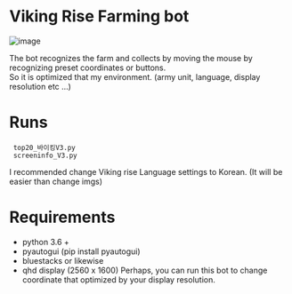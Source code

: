 # Viking Rise Farming bot

![image](https://github.com/ShinHyun-soo/viking-rise-farming-bot/assets/69250097/7b132c77-9bba-4a26-b58d-56ef82de3a41)

The bot recognizes the farm and collects by moving the mouse by recognizing preset coordinates or buttons.       
So it is optimized that my environment. (army unit, language, display resolution etc ...)

# Runs
 
     top20_바이킹V3.py
     screeninfo_V3.py

I recommended change Viking rise Language settings to Korean. (It will be easier than change imgs)
 
# Requirements

- python 3.6 +
- pyautogui (pip install pyautogui)
- bluestacks or likewise
- qhd display (2560 x 1600) Perhaps, you can run this bot to change coordinate that optimized by your display resolution.

  
